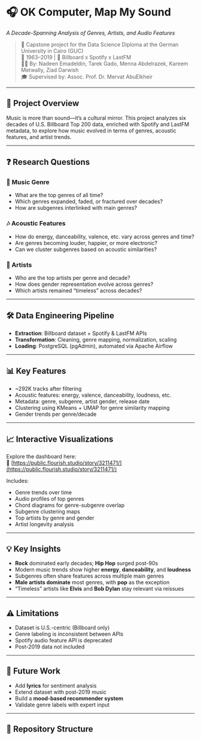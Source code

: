 # 🎧 OK Computer, Map My Sound  
*A Decade-Spanning Analysis of Genres, Artists, and Audio Features*

> 📍 Capstone project for the Data Science Diploma at the German University in Cairo (GUC)  
> 📆 1963–2019 | 🎼 Billboard x Spotify x LastFM  
> 👨‍💻 By: Nadeen Emadeldin, Tarek Gado, Menna Abdelrazek, Kareem Metwally, Ziad Darwish  
> 🎓 Supervised by: Assoc. Prof. Dr. Mervat AbuElkheir  

---

## 🎯 Project Overview

Music is more than sound—it’s a cultural mirror. This project analyzes six decades of U.S. Billboard Top 200 data, enriched with Spotify and LastFM metadata, to explore how music evolved in terms of genres, acoustic features, and artist trends.

---

## ❓ Research Questions

### 🎵 Music Genre
- What are the top genres of all time?
- Which genres expanded, faded, or fractured over decades?
- How are subgenres interlinked with main genres?

### 🎶 Acoustic Features
- How do energy, danceability, valence, etc. vary across genres and time?
- Are genres becoming louder, happier, or more electronic?
- Can we cluster subgenres based on acoustic similarities?

### 👥 Artists
- Who are the top artists per genre and decade?
- How does gender representation evolve across genres?
- Which artists remained “timeless” across decades?

---

## 🛠️ Data Engineering Pipeline

- **Extraction**: Billboard dataset + Spotify & LastFM APIs  
- **Transformation**: Cleaning, genre mapping, normalization, scaling  
- **Loading**: PostgreSQL (pgAdmin), automated via Apache Airflow  

---

## 📊 Key Features

- ~292K tracks after filtering  
- Acoustic features: energy, valence, danceability, loudness, etc.  
- Metadata: genre, subgenre, artist gender, release date  
- Clustering using KMeans + UMAP for genre similarity mapping  
- Gender trends per genre/decade  

---

## 📈 Interactive Visualizations

Explore the dashboard here:  
🔗 [https://public.flourish.studio/story/3211471/](https://public.flourish.studio/story/3211471/)

Includes:
- Genre trends over time  
- Audio profiles of top genres  
- Chord diagrams for genre-subgenre overlap  
- Subgenre clustering maps  
- Top artists by genre and gender  
- Artist longevity analysis  

---

## 💡 Key Insights

- **Rock** dominated early decades; **Hip Hop** surged post-90s  
- Modern music trends show higher **energy**, **danceability**, and **loudness**  
- Subgenres often share features across multiple main genres  
- **Male artists dominate** most genres, with **pop** as the exception  
- “Timeless” artists like **Elvis** and **Bob Dylan** stay relevant via reissues  

---

## ⚠️ Limitations

- Dataset is U.S.-centric (Billboard only)  
- Genre labeling is inconsistent between APIs  
- Spotify audio feature API is deprecated  
- Post-2019 data not included  

---

## 🚀 Future Work

- Add **lyrics** for sentiment analysis  
- Extend dataset with post-2019 music  
- Build a **mood-based recommender system**  
- Validate genre labels with expert input  

---

## 📁 Repository Structure

